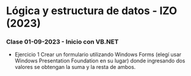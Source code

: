 # Lógica y estructura de datos - IZO (2023)

### Clase 01-09-2023 - Inicio con VB.NET

-   Ejercicio 1
    Crear un formulario utilizando Windows Forms (elegí usar Windows Presentation Foundation en su lugar) donde ingresando dos valores se obtengan la suma y la resta de ambos.
